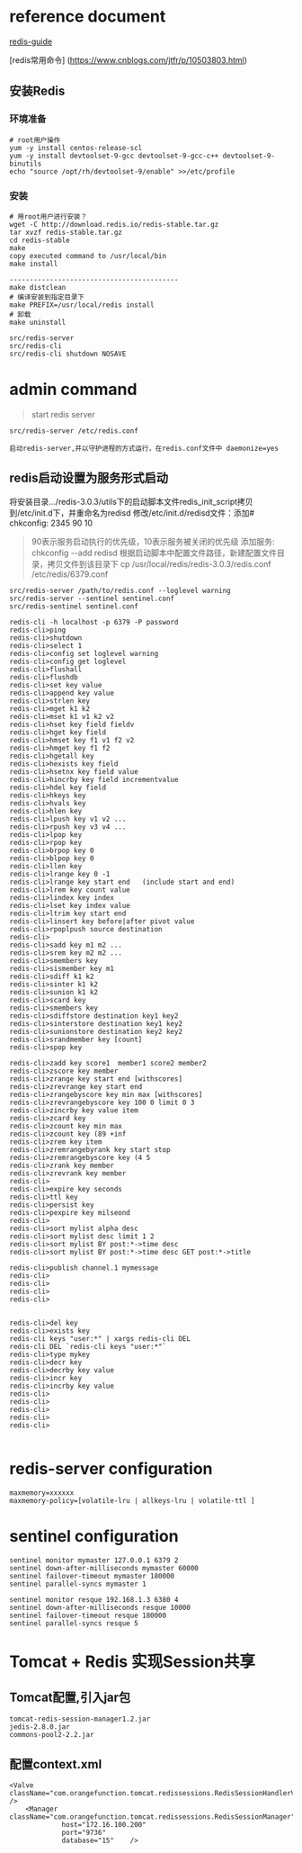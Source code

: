 

# reference document

[redis-guide](https://redis.io/topics/quickstart)

[redis常用命令] (https://www.cnblogs.com/jtfr/p/10503803.html)

## 安装Redis

### 环境准备

```shell
# root用户操作
yum -y install centos-release-scl
yum -y install devtoolset-9-gcc devtoolset-9-gcc-c++ devtoolset-9-binutils
echo "source /opt/rh/devtoolset-9/enable" >>/etc/profile
```

### 安装

```shell
# 用root用户进行安装？
wget -C http://download.redis.io/redis-stable.tar.gz
tar xvzf redis-stable.tar.gz
cd redis-stable
make
copy executed command to /usr/local/bin
make install 

------------------------------------------
make distclean
# 编译安装到指定目录下
make PREFIX=/usr/local/redis install 
# 卸载
make uninstall

src/redis-server
src/redis-cli
src/redis-cli shutdown NOSAVE
```

# admin command
>start redis server

`src/redis-server /etc/redis.conf`

```
启动redis-server,并以守护进程的方式运行，在redis.conf文件中 daemonize=yes
```

## redis启动设置为服务形式启动
将安装目录…/redis-3.0.3/utils下的启动脚本文件redis_init_script拷贝到/etc/init.d下，并重命名为redisd
修改/etc/init.d/redisd文件：添加# chkconfig: 2345 90 10
>90表示服务启动执行的优先级，10表示服务被关闭的优先级
添加服务: chkconfig --add redisd
根据启动脚本中配置文件路径，新建配置文件目录，拷贝文件到该目录下
cp /usr/local/redis/redis-3.0.3/redis.conf   /etc/redis/6379.conf


```
src/redis-server /path/to/redis.conf --loglevel warning
src/redis-server --sentinel sentinel.conf
src/redis-sentinel sentinel.conf

redis-cli -h localhost -p 6379 -P password
redis-cli>ping
redis-cli>shutdown
redis-cli>select 1
redis-cli>config set loglevel warning
redis-cli>config get loglevel
redis-cli>flushall
redis-cli>flushdb
redis-cli>set key value
redis-cli>append key value
redis-cli>strlen key
redis-cli>mget k1 k2
redis-cli>mset k1 v1 k2 v2
redis-cli>hset key field fieldv
redis-cli>hget key field
redis-cli>hmset key f1 v1 f2 v2
redis-cli>hmget key f1 f2
redis-cli>hgetall key
redis-cli>hexists key field
redis-cli>hsetnx key field value
redis-cli>hincrby key field incrementvalue
redis-cli>hdel key field
redis-cli>hkeys key
redis-cli>hvals key
redis-cli>hlen key
redis-cli>lpush key v1 v2 ...
redis-cli>rpush key v3 v4 ...
redis-cli>lpop key
redis-cli>rpop key
redis-cli>brpop key 0
redis-cli>blpop key 0
redis-cli>llen key
redis-cli>lrange key 0 -1 
redis-cli>lrange key start end   (include start and end)
redis-cli>lrem key count value
redis-cli>lindex key index
redis-cli>lset key index value
redis-cli>ltrim key start end
redis-cli>linsert key before|after pivot value
redis-cli>rpoplpush source destination
redis-cli>
redis-cli>sadd key m1 m2 ...
redis-cli>srem key m2 m2 ...
redis-cli>smembers key
redis-cli>sismember key m1
redis-cli>sdiff k1 k2
redis-cli>sinter k1 k2
redis-cli>sunion k1 k2
redis-cli>scard key
redis-cli>smembers key
redis-cli>sdiffstore destination key1 key2
redis-cli>sinterstore destination key1 key2
redis-cli>sunionstore destination key2 key2
redis-cli>srandmember key [count]
redis-cli>spop key

redis-cli>zadd key score1  member1 score2 member2
redis-cli>zscore key member
redis-cli>zrange key start end [withscores]
redis-cli>zrevrange key start end 
redis-cli>zrangebyscore key min max [withscores]
redis-cli>zrevrangebyscore key 100 0 limit 0 3
redis-cli>zincrby key value item
redis-cli>zcard key
redis-cli>zcount key min max
redis-cli>zcount key (89 +inf
redis-cli>zrem key item
redis-cli>zremrangebyrank key start stop
redis-cli>zremrangebyscore key (4 5
redis-cli>zrank key member
redis-cli>zrevrank key member
redis-cli>
redis-cli>expire key seconds
redis-cli>ttl key
redis-cli>persist key
redis-cli>pexpire key milseond
redis-cli>
redis-cli>sort mylist alpha desc
redis-cli>sort mylist desc limit 1 2
redis-cli>sort mylist BY post:*->time desc
redis-cli>sort mylist BY post:*->time desc GET post:*->title

redis-cli>publish channel.1 mymessage
redis-cli>
redis-cli>
redis-cli>
redis-cli>


redis-cli>del key
redis-cli>exists key
redis-cli keys "user:*" | xargs redis-cli DEL
redis-cli DEL `redis-cli keys "user:*"`
redis-cli>type mykey
redis-cli>decr key
redis-cli>decrby key value
redis-cli>incr key
redis-cli>incrby key value
redis-cli>
redis-cli>
redis-cli>
redis-cli>
redis-cli>


```

# redis-server configuration
```
maxmemory=xxxxxx
maxmemory-policy=[volatile-lru | allkeys-lru | volatile-ttl ]
```


# sentinel configuration
```
sentinel monitor mymaster 127.0.0.1 6379 2
sentinel down-after-milliseconds mymaster 60000
sentinel failover-timeout mymaster 180000
sentinel parallel-syncs mymaster 1

sentinel monitor resque 192.168.1.3 6380 4
sentinel down-after-milliseconds resque 10000
sentinel failover-timeout resque 180000
sentinel parallel-syncs resque 5
```


# Tomcat + Redis 实现Session共享
## Tomcat配置,引入jar包
```
tomcat-redis-session-manager1.2.jar
jedis-2.8.0.jar
commons-pool2-2.2.jar
```

## 配置context.xml
```
<Valve className="com.orangefunction.tomcat.redissessions.RedisSessionHandlerValve" />
    <Manager className="com.orangefunction.tomcat.redissessions.RedisSessionManager"
             host="172.16.100.200"
             port="9736" 
             database="15"    />
```


